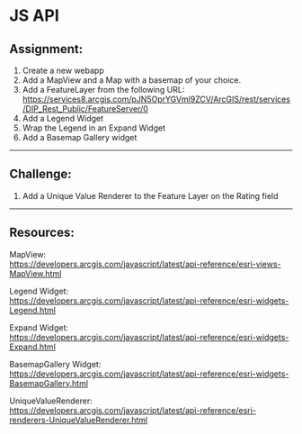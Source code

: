 # JS API
## Assignment:
1. Create a new webapp
2. Add a MapView and a Map with a basemap of your choice.
3. Add a FeatureLayer from the following URL:<br>
https://services8.arcgis.com/pJN5OprYGVml9ZCV/ArcGIS/rest/services/DIP_Rest_Public/FeatureServer/0
4. Add a Legend Widget
5. Wrap the Legend in an Expand Widget
6. Add a Basemap Gallery widget

---

## Challenge:
1. Add a Unique Value Renderer to the Feature Layer on the Rating field

---
## Resources:
MapView: <br/>
https://developers.arcgis.com/javascript/latest/api-reference/esri-views-MapView.html

Legend Widget: <br/>
https://developers.arcgis.com/javascript/latest/api-reference/esri-widgets-Legend.html

Expand Widget: <br/>
https://developers.arcgis.com/javascript/latest/api-reference/esri-widgets-Expand.html

BasemapGallery Widget: <br/>
https://developers.arcgis.com/javascript/latest/api-reference/esri-widgets-BasemapGallery.html

UniqueValueRenderer: <br/>
https://developers.arcgis.com/javascript/latest/api-reference/esri-renderers-UniqueValueRenderer.html



